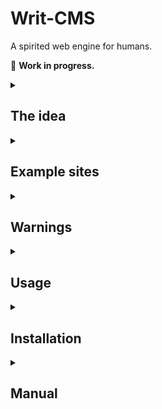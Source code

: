 # Writ-CMS

A spirited web engine for humans.

🚧 **Work in progress.**

<details>
<summary><h2>The idea</h2></summary>

When I'm writing a blog post, I want to deal with the least amount of software complexity.

- I should be able to compose freeform html, rich text and markdown
- I should be able to just use GUI from start to end
- I should be able to organize categories, posts and pages using folders and text files
- I should get automated index pages, pagination, sitemap, rss, search etc. without touching code
- I should be able to easily customize it
- I should be able to use it without remembering much
- And, **everyone** also should be able to do all of the those.
</details>
<details>
<summary><h2>Example sites</h2></summary>

Currently, only I'm using this system. Have a look at:

- A simple writ project: https://github.com/scriptype/writ
- The default frontend: https://writ.enes.in
</details>
<details>
<summary><h2>Warnings</h2></summary>

- This software is not ready for production use and, therefore, cannot be held accountable for any loss of value.
  - It is generally advised to use [git](https://git-scm.com/doc) in text-heavy personal projects, such as a website, to avoid content loss.
</details>
<details>
<summary><h2>Usage</h2></summary>

### 1) Name your site
```sh
mkdir "All about trees"
cd "All about trees"
```

### 2) Create a post
```sh
echo "Pines are nice" > hello.txt
```

### 3) Preview & live edit
```sh
writ start
```
</details>
<details>
<summary><h2>Installation</h2></summary>

```sh
npm install -g scriptype/writ-cms
```
</details>
<details>
<summary><h2>Manual</h2></summary>

### Entry formats

- Any text file (.txt, .md, .markdown, .hbs, .html).
- Live WYSIWYG editor

### Categories

1) Create a folder

Folder name can be human readable and it will be used as the display name.

### Posts

Create a new uncategorized post:
1) Create a text file

Create a categorized post:
1) Go to a category folder
2) Create a text file inside the folder

Create a foldered post:
1) Go to a category folder
2) Create a folder inside the category
3) Create a text file with name "index" or "post". e.g index.md, post.txt

Human readable name of the folder will be the post title.

If the post needs static resources, such as photos, they can be kept in the same
folder as the post.

A post file can look like this:

```
My new post starts like this.

And it ends like this.
```

You can also add metadata like this at the beginning of a post file
```
---
type: text-post
date: 2023-01-05, 01:57
tags: bananas, books
musiclist:
 - Your favorite artist - A song
---
My new post starts like this.

And it ends like this.
```

"musiclist" is displayed at the end of the post when it's rendered.

### Subpages

1) Create a folder named "pages"
2) Create a text file inside the folder

You can use a different folder for pages by adding this to `settings.json`:

```
"pagesDirectory": "my-different-pages-folder"
```

### Static assets

1) Create a folder named "assets"
2) Put any static assets into this folder

You can use a different folder for assets by adding this to `settings.json`:

```
"assetsDirectory": "my-different-assets-folder"
```
</details>
